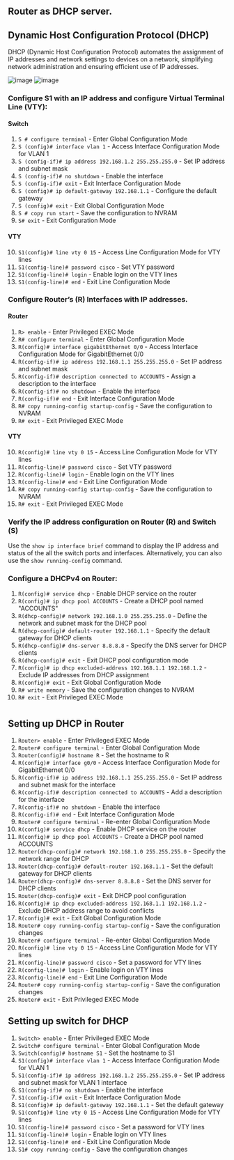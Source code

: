 ## Router as DHCP server.

## Dynamic Host Configuration Protocol (DHCP)
DHCP (Dynamic Host Configuration Protocol) automates the assignment of IP addresses and network settings to devices on a network, simplifying network administration and ensuring efficient use of IP addresses.

![image](https://github.com/Rohail30/CNDC/assets/96627590/418ef3eb-fd47-49eb-adb9-1820597c5954)
![image](https://github.com/Rohail30/CNDC/assets/96627590/0983927d-d7b6-4795-90ec-a17b9d627e94)

### Configure S1 with an IP address and configure Virtual Terminal Line (VTY):
#### Switch

1. `S # configure terminal` - Enter Global Configuration Mode
2. `S (config)# interface vlan 1` - Access Interface Configuration Mode for VLAN 1
3. `S (config-if)# ip address 192.168.1.2 255.255.255.0` - Set IP address and subnet mask
4. `S (config-if)# no shutdown` - Enable the interface
5. `S (config-if)# exit` - Exit Interface Configuration Mode
6. `S (config)# ip default-gateway 192.168.1.1` - Configure the default gateway
7. `S (config)# exit` - Exit Global Configuration Mode
8. `S # copy run start` - Save the configuration to NVRAM
9. `S# exit` - Exit Configuration Mode

#### VTY
10. `S1(config)# line vty 0 15` - Access Line Configuration Mode for VTY lines
11. `S1(config-line)# password cisco` - Set VTY password
12. `S1(config-line)# login` - Enable login on the VTY lines
13. `S1(config-line)# end` - Exit Line Configuration Mode

### Configure Router’s (R) Interfaces with IP addresses.
#### Router
1. `R> enable` - Enter Privileged EXEC Mode
2. `R# configure terminal` - Enter Global Configuration Mode
3. `R(config)# interface gigabitEthernet 0/0` - Access Interface Configuration Mode for GigabitEthernet 0/0
4. `R(config-if)# ip address 192.168.1.1 255.255.255.0` - Set IP address and subnet mask
5. `R(config-if)# description connected to ACCOUNTS` - Assign a description to the interface
6. `R(config-if)# no shutdown` - Enable the interface
7. `R(config-if)# end` - Exit Interface Configuration Mode
8. `R# copy running-config startup-config` - Save the configuration to NVRAM
9. `R# exit` - Exit Privileged EXEC Mode

#### VTY
10. `R(config)# line vty 0 15` - Access Line Configuration Mode for VTY lines
11. `R(config-line)# password cisco` - Set VTY password
12. `R(config-line)# login` - Enable login on the VTY lines
13. `R(config-line)# end` - Exit Line Configuration Mode
14. `R# copy running-config startup-config` - Save the configuration to NVRAM
15. `R# exit` - Exit Privileged EXEC Mode

### Verify the IP address configuration on Router (R) and Switch (S)
Use the `show ip interface brief` command to display the IP address and status of the all the switch ports and
interfaces. Alternatively, you can also use the `show running-config` command.

### Configure a DHCPv4 on Router:
1. `R(config)# service dhcp` - Enable DHCP service on the router
2. `R(config)# ip dhcp pool ACCOUNTS` - Create a DHCP pool named "ACCOUNTS"
3. `R(dhcp-config)# network 192.168.1.0 255.255.255.0` - Define the network and subnet mask for the DHCP pool
4. `R(dhcp-config)# default-router 192.168.1.1` - Specify the default gateway for DHCP clients
5. `R(dhcp-config)# dns-server 8.8.8.8` - Specify the DNS server for DHCP clients
6. `R(dhcp-config)# exit` - Exit DHCP pool configuration mode
7. `R(config)# ip dhcp excluded-address 192.168.1.1 192.168.1.2` - Exclude IP addresses from DHCP assignment
8. `R(config)# exit` - Exit Global Configuration Mode
9. `R# write memory` - Save the configuration changes to NVRAM
10. `R# exit` - Exit Privileged EXEC Mode

#
## Setting up DHCP in Router

1. `Router> enable` - Enter Privileged EXEC Mode
2. `Router# configure terminal` - Enter Global Configuration Mode
3. `Router(config)# hostname R` - Set the hostname to R
4. `R(config)# interface g0/0` - Access Interface Configuration Mode for GigabitEthernet 0/0
5. `R(config-if)# ip address 192.168.1.1 255.255.255.0` - Set IP address and subnet mask for the interface
6. `R(config-if)# description connected to ACCOUNTS` - Add a description for the interface
7. `R(config-if)# no shutdown` - Enable the interface
8. `R(config-if)# end` - Exit Interface Configuration Mode
9. `Router# configure terminal` - Re-enter Global Configuration Mode
10. `R(config)# service dhcp` - Enable DHCP service on the router
11. `R(config)# ip dhcp pool ACCOUNTS` - Create a DHCP pool named ACCOUNTS
12. `Router(dhcp-config)# network 192.168.1.0 255.255.255.0` - Specify the network range for DHCP
13. `Router(dhcp-config)# default-router 192.168.1.1` - Set the default gateway for DHCP clients
14. `Router(dhcp-config)# dns-server 8.8.8.8` - Set the DNS server for DHCP clients
15. `Router(dhcp-config)# exit` - Exit DHCP pool configuration
16. `R(config)# ip dhcp excluded-address 192.168.1.1 192.168.1.2` - Exclude DHCP address range to avoid conflicts
17. `R(config)# exit` - Exit Global Configuration Mode
18. `Router# copy running-config startup-config` - Save the configuration changes
19. `Router# configure terminal` - Re-enter Global Configuration Mode
20. `R(config)# line vty 0 15` - Access Line Configuration Mode for VTY lines
21. `R(config-line)# password cisco` - Set a password for VTY lines
22. `R(config-line)# login` - Enable login on VTY lines
23. `R(config-line)# end` - Exit Line Configuration Mode
24. `Router# copy running-config startup-config` - Save the configuration changes
25. `Router# exit` - Exit Privileged EXEC Mode

## Setting up switch for DHCP
1. `Switch> enable` - Enter Privileged EXEC Mode
2. `Switch# configure terminal` - Enter Global Configuration Mode
3. `Switch(config)# hostname S1` - Set the hostname to S1
4. `S1(config)# interface vlan 1` - Access Interface Configuration Mode for VLAN 1
5. `S1(config-if)# ip address 192.168.1.2 255.255.255.0` - Set IP address and subnet mask for VLAN 1 interface
6. `S1(config-if)# no shutdown` - Enable the interface
7. `S1(config-if)# exit` - Exit Interface Configuration Mode
8. `S1(config)# ip default-gateway 192.168.1.1` - Set the default gateway
9. `S1(config)# line vty 0 15` - Access Line Configuration Mode for VTY lines
10. `S1(config-line)# password cisco` - Set a password for VTY lines
11. `S1(config-line)# login` - Enable login on VTY lines
12. `S1(config-line)# end` - Exit Line Configuration Mode
13. `S1# copy running-config` - Save the configuration changes
